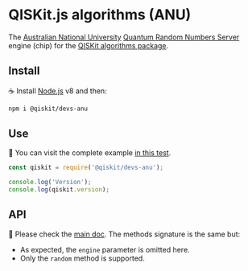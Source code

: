 # QISKit.js algorithms (ANU)

The [Australian National University](http://www.anu.edu.au) [Quantum Random Numbers Server](https://qrng.anu.edu.au) engine (chip) for the [QISKit algorithms package](https://github.com/QISKit/qiskit-js/tree/master/packages/qiskit-devs).

## Install

:coffee: Install [Node.js](https://nodejs.org/download) v8 and then:

```sh
npm i @qiskit/devs-anu
```

## Use

:pencil: You can visit the complete example [in this test](./test/functional/index.js).

```js
const qiskit = require('@qiskit/devs-anu');

console.log('Version');
console.log(qiskit.version);
```

## API

:eyes: Please check the [main doc](../../README.md#API). The methods signature is the same but:

* As expected, the `engine` parameter is omitted here.
* Only the `random` method is supported.
